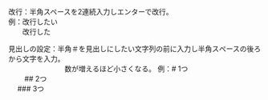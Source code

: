 改行：半角スペースを2連続入力しエンターで改行。  
 例：改行したい  
 　　改行した

 見出しの設定：半角＃を見出しにしたい文字列の前に入力し半角スぺースの後ろから文字を入力。  
 　　　　　　　　数が増えるほど小さくなる。 
 例：# 1つ  
　　 ## 2つ  
  　 ### 3つ  
   
